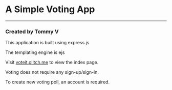 # A Simple Voting App
****

### Created by Tommy V

  This application is built using express.js

  The templating engine is ejs

Visit [voteit.glitch.me](https://voteit.glitch.me) to view the index page.

Voting does not require any sign-up/sign-in.

To create new voting poll, an account is required. 